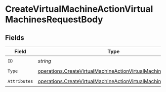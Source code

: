 # CreateVirtualMachineActionVirtualMachinesRequestBody


## Fields

| Field                                                                                                                                            | Type                                                                                                                                             | Required                                                                                                                                         | Description                                                                                                                                      |
| ------------------------------------------------------------------------------------------------------------------------------------------------ | ------------------------------------------------------------------------------------------------------------------------------------------------ | ------------------------------------------------------------------------------------------------------------------------------------------------ | ------------------------------------------------------------------------------------------------------------------------------------------------ |
| `ID`                                                                                                                                             | *string*                                                                                                                                         | :heavy_check_mark:                                                                                                                               | N/A                                                                                                                                              |
| `Type`                                                                                                                                           | [operations.CreateVirtualMachineActionVirtualMachinesType](../../models/operations/createvirtualmachineactionvirtualmachinestype.md)             | :heavy_check_mark:                                                                                                                               | N/A                                                                                                                                              |
| `Attributes`                                                                                                                                     | [operations.CreateVirtualMachineActionVirtualMachinesAttributes](../../models/operations/createvirtualmachineactionvirtualmachinesattributes.md) | :heavy_check_mark:                                                                                                                               | N/A                                                                                                                                              |